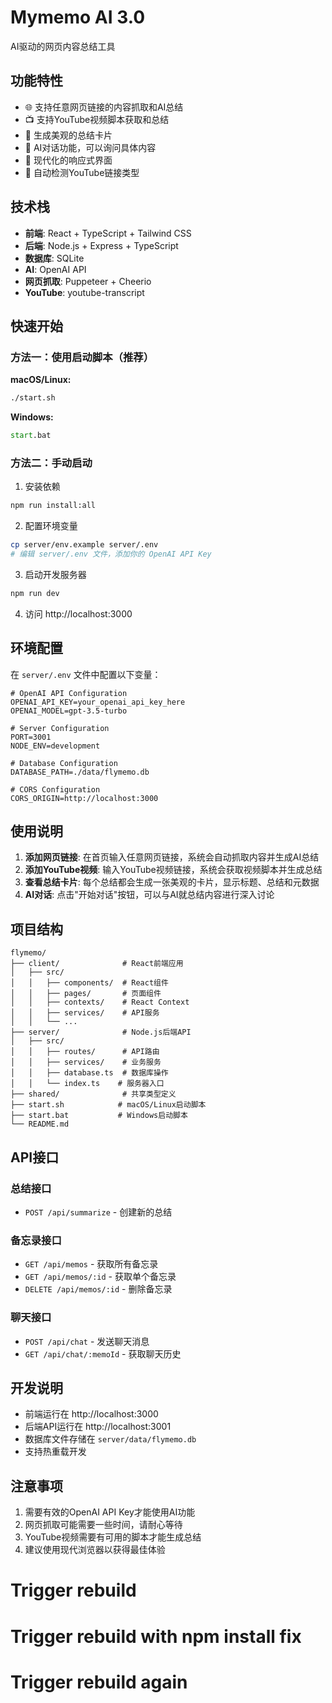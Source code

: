 # Mymemo AI 3.0

AI驱动的网页内容总结工具

## 功能特性

- 🌐 支持任意网页链接的内容抓取和AI总结
- 📺 支持YouTube视频脚本获取和总结
- 🎴 生成美观的总结卡片
- 💬 AI对话功能，可以询问具体内容
- 📱 现代化的响应式界面
- 🔄 自动检测YouTube链接类型

## 技术栈

- **前端**: React + TypeScript + Tailwind CSS
- **后端**: Node.js + Express + TypeScript
- **数据库**: SQLite
- **AI**: OpenAI API
- **网页抓取**: Puppeteer + Cheerio
- **YouTube**: youtube-transcript

## 快速开始

### 方法一：使用启动脚本（推荐）

**macOS/Linux:**
```bash
./start.sh
```

**Windows:**
```cmd
start.bat
```

### 方法二：手动启动

1. 安装依赖
```bash
npm run install:all
```

2. 配置环境变量
```bash
cp server/env.example server/.env
# 编辑 server/.env 文件，添加你的 OpenAI API Key
```

3. 启动开发服务器
```bash
npm run dev
```

4. 访问 http://localhost:3000

## 环境配置

在 `server/.env` 文件中配置以下变量：

```env
# OpenAI API Configuration
OPENAI_API_KEY=your_openai_api_key_here
OPENAI_MODEL=gpt-3.5-turbo

# Server Configuration
PORT=3001
NODE_ENV=development

# Database Configuration
DATABASE_PATH=./data/flymemo.db

# CORS Configuration
CORS_ORIGIN=http://localhost:3000
```

## 使用说明

1. **添加网页链接**: 在首页输入任意网页链接，系统会自动抓取内容并生成AI总结
2. **添加YouTube视频**: 输入YouTube视频链接，系统会获取视频脚本并生成总结
3. **查看总结卡片**: 每个总结都会生成一张美观的卡片，显示标题、总结和元数据
4. **AI对话**: 点击"开始对话"按钮，可以与AI就总结内容进行深入讨论

## 项目结构

```
flymemo/
├── client/              # React前端应用
│   ├── src/
│   │   ├── components/  # React组件
│   │   ├── pages/       # 页面组件
│   │   ├── contexts/    # React Context
│   │   ├── services/    # API服务
│   │   └── ...
├── server/              # Node.js后端API
│   ├── src/
│   │   ├── routes/      # API路由
│   │   ├── services/    # 业务服务
│   │   ├── database.ts  # 数据库操作
│   │   └── index.ts    # 服务器入口
├── shared/              # 共享类型定义
├── start.sh            # macOS/Linux启动脚本
├── start.bat           # Windows启动脚本
└── README.md
```

## API接口

### 总结接口
- `POST /api/summarize` - 创建新的总结

### 备忘录接口
- `GET /api/memos` - 获取所有备忘录
- `GET /api/memos/:id` - 获取单个备忘录
- `DELETE /api/memos/:id` - 删除备忘录

### 聊天接口
- `POST /api/chat` - 发送聊天消息
- `GET /api/chat/:memoId` - 获取聊天历史

## 开发说明

- 前端运行在 http://localhost:3000
- 后端API运行在 http://localhost:3001
- 数据库文件存储在 `server/data/flymemo.db`
- 支持热重载开发

## 注意事项

1. 需要有效的OpenAI API Key才能使用AI功能
2. 网页抓取可能需要一些时间，请耐心等待
3. YouTube视频需要有可用的脚本才能生成总结
4. 建议使用现代浏览器以获得最佳体验
# Trigger rebuild
# Trigger rebuild with npm install fix
# Trigger rebuild again
